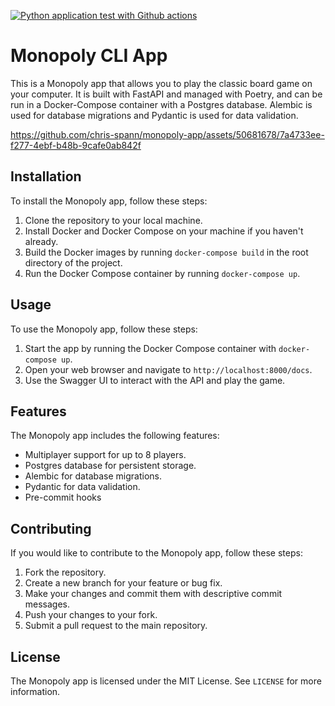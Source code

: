 [![Python application test with Github actions](https://github.com/chris-spann/monopoly-app/actions/workflows/devops.yml/badge.svg)](https://github.com/chris-spann/monopoly-app/actions/workflows/devops.yml)
# Monopoly CLI App


This is a Monopoly app that allows you to play the classic board game on your computer. It is built with FastAPI and managed with Poetry, and can be run in a Docker-Compose container with a Postgres database. Alembic is used for database migrations and Pydantic is used for data validation.


https://github.com/chris-spann/monopoly-app/assets/50681678/7a4733ee-f277-4ebf-b48b-9cafe0ab842f





## Installation

To install the Monopoly app, follow these steps:

1. Clone the repository to your local machine.
2. Install Docker and Docker Compose on your machine if you haven't already.
3. Build the Docker images by running `docker-compose build` in the root directory of the project.
4. Run the Docker Compose container by running `docker-compose up`.

## Usage

To use the Monopoly app, follow these steps:

1. Start the app by running the Docker Compose container with `docker-compose up`.
2. Open your web browser and navigate to `http://localhost:8000/docs`.
3. Use the Swagger UI to interact with the API and play the game.

## Features

The Monopoly app includes the following features:

- Multiplayer support for up to 8 players.
- Postgres database for persistent storage.
- Alembic for database migrations.
- Pydantic for data validation.
- Pre-commit hooks

## Contributing

If you would like to contribute to the Monopoly app, follow these steps:

1. Fork the repository.
2. Create a new branch for your feature or bug fix.
3. Make your changes and commit them with descriptive commit messages.
4. Push your changes to your fork.
5. Submit a pull request to the main repository.

## License

The Monopoly app is licensed under the MIT License. See `LICENSE` for more information.
